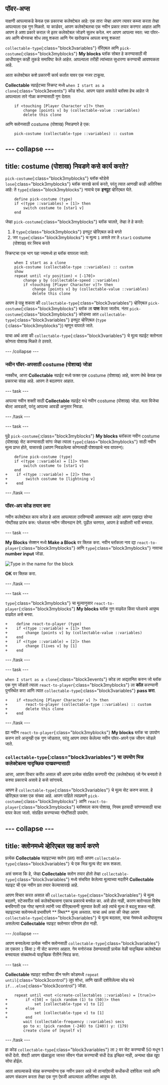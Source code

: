 ## पॉवर-अप्स

याक्षणी आपल्याकडे केवळ एक प्रकारचा कलेक्टेबल आहे: एक तारा जेव्हा आपण त्यावर कब्जा करता तेव्हा आपल्याला एक गुण मिळतो. या कार्डवर, आपण कलेक्टेबलचा एक नवीन प्रकार तयार करणार आहात आणि आपण हे अशा प्रकारे कराल जे इतर कलेक्टेबल जोडणे सुलभ करेल. मग आपण आपल्या स्वत: च्या पॉवर-अप आणि बोनसचा शोध लावू शकता आणि गेम खरोखरच आपला बनवू शकता!

`collectable-type`{:class="block3variables"} वॅरिएबल आणि `pick-costume`{:class="block3myblocks"} **My blocks** ब्लॉक सोबत हे करण्यासाठी मी आधीपासून काही तुकडे समाविष्ट केले आहेत. आपल्याला तरीही त्यांच्यात सुधारणा करण्याची आवश्यकता आहे.

आता कलेक्टेबल कशे प्रकारनी कार्य कर्तात यावर एक नजर टाकूया.

**Collectable** स्प्राईटच्या स्क्रिप्ट मध्ये `when I start as a clone`{:class="block3events"} कोड शोधा. आपण पहात असलेले ब्लॉक्स हेच आहेत जे आपल्याला तारे गोळा करण्यासाठी गुण देतात:

```blocks3
    if <touching [Player Character v]?> then
        change [points v] by (collectable-value ::variables)
        delete this clone
```

आणि क्लोनसाठी costume (पोशाख) निवडणारे हे एक:

```blocks3
    pick-costume (collectable-type ::variables) :: custom
```

--- collapse ---
---
title: costume (पोशाख) निवडणे कसे कार्य करते?
---

`pick-costume`{:class="block3myblocks"} ब्लॉक थोडेसे `lose`{:class="block3myblocks"} ब्लॉक सारखे कार्य करते, परंतु त्यात आणखी काही अतिरिक्त आहे: ते `type`{:class="block3myblocks"} नावाचे एक **इनपुट** व्हेरिएबल घेते.

```blocks3
    define pick-costume (type)
    if <(type ::variables) = [1]> then
        switch costume to [star1 v]
    end
```

जेव्हा `pick-costume`{:class="block3myblocks"} ब्लॉक चालते, तेव्हा ते हे करते:

1. हे `type`{:class="block3myblocks"} इनपुट व्हेरिएबल कडे बगते
2. जर `type`{:class="block3myblocks"} च मूल्य `1` असले तर ते `star1` costume (पोशाख) वर स्विच करते

स्क्रिप्टचा एक भाग पहा ज्यामध्ये हा ब्लॉक वापरला जातो:

```blocks3
    when I start as a clone
    pick-costume (collectable-type ::variables) :: custom
    show
    repeat until <(y position) < [-170]>
        change y by (collectable-speed ::variables)
        if <touching [Player Character v]?> then
            change [points v] by (collectable-value ::variables)
            delete this clone
```

आपण हे पाहू शकता की `collectable-type`{:class="block3variables"} व्हेरिएबल `pick-costume`{:class="block3myblocks"} ब्लॉक ला **पास** केला जातोय. नंतर `pick-costume`{:class="block3myblocks"} कोडच्या आत `collectable-type`{:class="block3variables"} इनपुट व्हेरिएबल (`type` {:class="block3myblocks"}) म्हणून वापरले जाते.

याचा अर्थ असा की `collectable-type`{:class="block3variables"} चे मूल्य स्प्राईट क्लोनला कोणता पोशाख मिळते ते ठरवते.

--- /collapse ---

### नवीन पॉवर-अपसाठी costume (पोशाख) जोडा

नक्कीच, आत्ता **Collectable** स्प्राईट मध्ये फक्त एक costume (पोशाख) आहे, कारण तेथे केवळ एक प्रकारचा संग्रह आहे. आपण ते बदलणार आहात.

--- task ---

आपल्या नवीन शक्ती साठी **Collectable** स्प्राईट मधे नवीन costume (पोशाख) जोडा. मला विजेचा बोल्ट आवडतो, परंतु आपल्या आवडी अनुसार निवडा.

--- /task ---

--- task ---

पुढे `pick-costume`{:class="block3myblocks"} **My blocks** ब्लॉकला नवीन costume (पोशाख) सेट करण्यासाठी सांगा जेव्हा त्याला `type`{:class="block3myblocks"} साठी नवीन मूल्य प्राप्त होते, यासारखे (आपण निवडलेल्या कोणत्याही पोशाखाचे नाव वापरुन):

```blocks3
    define pick-costume (type)
    if <(type ::variable) = [1]> then
        switch costume to [star1 v]
    end
+    if <(type ::variable) = [2]> then
+        switch costume to [lightning v]
+    end
```

--- /task ---

### पॉवर-अप कोड तयार करा

नवीन कलेक्टेबल काय करेल हे आता आपल्याला ठरविण्याची आवश्यकता आहे! आपण एखाद्या सोप्या गोष्टीसह प्रारंभ करू: प्लेअरला नवीन जीवनदान देणे. पुढील चरणात, आपण हे काहीतरी भारी बनवाल.

--- task ---

**My Blocks** सेक्शन मध्ये **Make a Block** वर क्लिक करा. नवीन ब्लॉकला नाव द्या `react-to-player`{:class="block3myblocks"} आणि `type`{:class="block3myblocks"} नावाचा **number input** जोडा.

![Type in the name for the block](images/powerupMakeName.png)

**OK** वर क्लिक करा.

--- /task ---

--- task ---

`type`{:class="block3myblocks"} चा मूल्यानुसार `react-to-player`{:class="block3myblocks"} **My blocks** ब्लॉक गुण वाढवेल किंवा प्लेअरचे आयुष्य वाढवेल असे बनवा.

```blocks3
+    define react-to-player (type)
+    if <(type ::variable) = [1]> then
+        change [points v] by (collectable-value ::variables)
+    end
+    if <(type ::variable) = [2]> then
+        change [lives v] by [1]
+    end
```

--- /task ---

--- task ---

`when I start as a clone`{:class="block3events"} कोड ला अद्यतनित करुन जो ब्लॉक एक गुण जोडतो त्याला `react-to-player`{:class="block3myblocks"} ला **कॉल** करण्यानी पुनर्स्थित करा आणि त्यात `collectable-type`{:class="block3variables"} **pass करा**.

```blocks3
+    if <touching [Player Character v] ?> then
+        react-to-player (collectable-type ::variables) :: custom
+        delete this clone
+    end
```

--- /task ---

ह्या नवीन `react-to-player`{:class="block3myblocks"} **My blocks** ब्लॉक चा उपयोग करुन तारे अजूनही एक गुण जोडतात, परंतु आपण तयार केलेल्या नवीन पॉवर-अपने एक जीवन जोडले जाते.

### `collectable-type`{:class="block3variables"} चा उपयोग भिन्न कलेक्टेबल्स यादृच्छिक दाखवण्यासाठी

आत्ता, आपण विचार करीत असाल की आपण प्रत्येक संग्रहित करणारी गोष्ट (कलेक्टेबल) जो गेम बनवतो ते कश्या प्रकाराचे असावे हे कसे सांगायचे.

आपण हे `collectable-type`{:class="block3variables"} चे मूल्य सेट करुन करता. हे व्हेरिएबल फक्त एक संख्या आहे. आपण पाहिले त्याप्रमाणे `pick-costume`{:class="block3myblocks"} आणि `react-to-player`{:class="block3myblocks"} ब्लॉक्सला काय पोशाख, नियम इतयादी सांगण्यासाठी याचा वापर केला जातो. संग्रहित करण्याच्या गोष्टींसाठी उपयोग.

--- collapse ---
---
title: क्लोनमध्ये व्हेरिएबल सह कार्य करणे
---

प्रत्येक **Collectable** स्प्राइटच्या क्लोन (प्रत) साठी आपण `collectable-type`{:class="block3variables"} चे एक भिन्न मूल्य सेट करू शकता.

असं समजा कि हे, जेव्हा **Collectable** क्लोन तयार होतो तेव्हा `collectable-type`{:class="block3variables"} मध्ये संचयित केलेल्या मूल्याच्या मदतीने **Collectable** स्प्राइट ची एक नवीन प्रत तयार केल्यासारखे आहे.

आपण विचार करत असाल की `collectable-type`{:class="block3variables"} चे मूल्य बदलणे, स्टेजवरील सर्व कलेक्टेबल्सना एकाच प्रकारचे बनवेल का. असे होत नाही, कारण क्लोन्सला विशेष बनविणारी एक गोष्ट म्हणजे त्यांनी ज्या वॅरिएबल्सनी सुरुवात केली आहे त्यांचे मूल्य ते बदलू शकत नाही. स्प्राइटच्या क्लोनमध्ये प्रभावीपणे ** स्थिर** मूल्य अस्तात. याचा अर्थ असा की जेव्हा आपण `collectable-type`{:class="block3variables"} चे मूल्य बदलता, याचा गेममध्ये आधीपासूनच असलेल्या **Collectable** स्प्राइट क्लोनवर परिणाम होत नाही.

--- /collapse ---

आपण बनवलेल्या प्रत्येक नवीन क्लोनसाठी `collectable-type`{:class="block3variables"} ला एकतर `1` किंवा `2` नी सेट करणार आहात. गेम मनोरंजक ठेवण्यासाठी प्रत्येक वेळी यादृच्छिक कलेक्टेबल बनवायला संख्यांमध्ये यादृच्छिक रीतीने निवड करा.

--- task ---

**Collectable** स्प्राइट साठीच्या ग्रीन फ्लॅग कोडमध्ये `repeat until`{:class="block3control"} लूप शोधा, आणि खाली दर्शविलेल्या कोड मधे `if...else`{:class="block3control"} जोडा.

```blocks3
    repeat until <not <(create-collectables ::variables) = [true]>>
+        if <[50] = (pick random (1) to (50))> then
+            set [collectable-type v] to [2]
+        else
+            set [collectable-type v] to [1]
+        end
        wait (collectable-frequency ::variables) secs
        go to x: (pick random (-240) to (240)) y: (179)
        create clone of [myself v]
```

--- /task ---

हा कोड `collectable-type`{:class="block3variables"} ला `2` वर सेट करण्याची 50 मधून 1 संधी देतो. शेवटी आपण खेळाडूला जास्त जीवन गोळा करण्याची संधी देऊ इच्छित नाही, अन्यथा खेळ खूप सोपा होईल.

आता आपल्याकडे संग्रह करण्यायोग्य एक नवीन प्रकार आहे जो ताऱ्यांऐवजी कधीकधी दर्शविला जातो आणि आपण संकलन करता तेव्हा एक गुण ऐवजी आपल्याला अतिरिक्त आयुष्य देते.